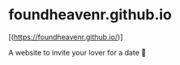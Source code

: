 # foundheavenr.github.io
[(https://foundheavenr.github.io/)]

A website to invite your lover for a date 🥰
